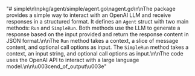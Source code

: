 "# simple\n\npkg/agent/simple/agent.go\nagent.go\n\nThe package provides a simple way to interact with an OpenAI LLM and receive responses in a structured format. It defines an `Agent` struct with two main methods: `Run` and `SimpleRun`. Both methods use the LLM to generate a response based on the input provided and return the response content in JSON format.\n\nThe `Run` method takes a context, a slice of message content, and optional call options as input. The `SimpleRun` method takes a context, an input string, and optional call options as input.\n\nThe code uses the OpenAI API to interact with a large language model.\n\n\u003cend_of_output\u003e"
